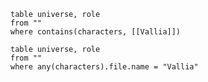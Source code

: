 ```dataview
table universe, role
from ""
where contains(characters, [[Vallia]])
```

```dataview
table universe, role
from ""
where any(characters).file.name = "Vallia"
```
